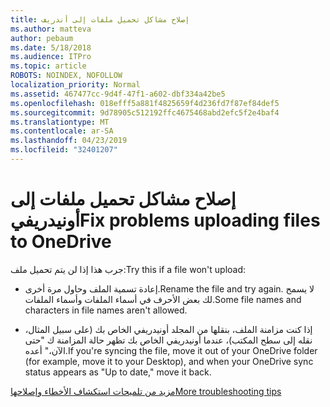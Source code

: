 ```yaml
---
title: إصلاح مشاكل تحميل ملفات إلى أندريف
ms.author: matteva
author: pebaum
ms.date: 5/18/2018
ms.audience: ITPro
ms.topic: article
ROBOTS: NOINDEX, NOFOLLOW
localization_priority: Normal
ms.assetid: 467477cc-9d4f-47f1-a602-dbf334a42be5
ms.openlocfilehash: 018efff5a881f4825659f4d236fd7f87ef84def5
ms.sourcegitcommit: 9d78905c512192ffc4675468abd2efc5f2e4baf4
ms.translationtype: MT
ms.contentlocale: ar-SA
ms.lasthandoff: 04/23/2019
ms.locfileid: "32401207"
---
```

# <a name="fix-problems-uploading-files-to-onedrive"></a><span data-ttu-id="dcd30-102">إصلاح مشاكل تحميل ملفات إلى أونيدريفي</span><span class="sxs-lookup"><span data-stu-id="dcd30-102">Fix problems uploading files to OneDrive</span></span>

<span data-ttu-id="dcd30-103">جرب هذا إذا لن يتم تحميل ملف:</span><span class="sxs-lookup"><span data-stu-id="dcd30-103">Try this if a file won't upload:</span></span>
  
- <span data-ttu-id="dcd30-104">إعادة تسمية الملف وحاول مرة أخرى.</span><span class="sxs-lookup"><span data-stu-id="dcd30-104">Rename the file and try again.</span></span> <span data-ttu-id="dcd30-105">لا يسمح لك بعض الأحرف في أسماء الملفات وأسماء الملفات.</span><span class="sxs-lookup"><span data-stu-id="dcd30-105">Some file names and characters in file names aren't allowed.</span></span> 
    
- <span data-ttu-id="dcd30-106">إذا كنت مزامنة الملف، بنقلها من المجلد أونيدريفي الخاص بك (على سبيل المثال، نقله إلى سطح المكتب)، عندما أونيدريفي الخاص بك تظهر حالة المزامنة ك "حتى الآن،" أعده.</span><span class="sxs-lookup"><span data-stu-id="dcd30-106">If you're syncing the file, move it out of your OneDrive folder (for example, move it to your Desktop), and when your OneDrive sync status appears as "Up to date," move it back.</span></span> 
    
[<span data-ttu-id="dcd30-107">مزيد من تلميحات استكشاف الأخطاء وإصلاحها</span><span class="sxs-lookup"><span data-stu-id="dcd30-107">More troubleshooting tips</span></span>](https://go.microsoft.com/fwlink/?linkid=873155)
  

